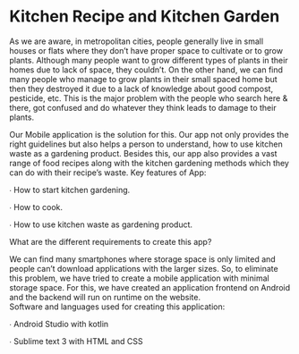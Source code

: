# Kitchen Recipe and Kitchen Garden


As we are aware, in metropolitan cities, people generally live in small houses or flats where they don’t have proper space to cultivate or to grow plants. Although many people want to grow different types of plants in their homes due to lack of space, they couldn’t. On the other hand, we can find many people who manage to grow plants in their small spaced home but then they destroyed it due to a lack of knowledge about good compost, pesticide, etc.
This is the major problem with the people who search here & there, got confused and do whatever they think leads to damage to their plants. 

Our Mobile application is the solution for this. Our app not only provides the right guidelines but also helps a person to understand, how to use kitchen waste as a gardening product. Besides this, our app also provides a vast range of food recipes along with the kitchen gardening methods which they can do with their recipe’s waste.
Key features of App:

∙       How to start kitchen gardening.

∙       How to cook.

∙       How to use kitchen waste as gardening product.



What are the different requirements to create this app? 

We can find many smartphones where storage space is only limited and people can’t download applications with the larger sizes. So, to eliminate this problem, we have tried to create a mobile application with minimal storage space. For this, we have created an application frontend on Android and the backend will run on runtime on the website.  
Software and languages used for creating this application:

∙       Android Studio with kotlin

∙       Sublime text 3 with HTML and CSS


